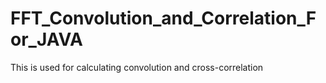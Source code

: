 # FFT_Convolution_and_Correlation_For_JAVA
This is used for calculating convolution and cross-correlation
